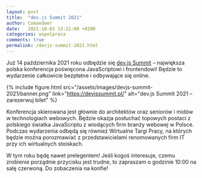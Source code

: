 ```yaml
---
layout: post
title:  "dev.js Summit 2021"
author: Comandeer
date:   2021-10-03 13:21:00 +0200
categories: wspolpraca
comments: true
permalink: /devjs-summit-2021.html
---
```


Już 14 października 2021 roku odbędzie się [dev.js Summit](https://devjssummit.pl/) – największa polska konferencja poświęcona JavaScriptowi i frontendowi! Będzie to wydarzenie całkowicie bezpłatne i odbywające się online.

{% include figure.html src="/assets/images/devjs-summit-2021/banner.png" link="https://devjssummit.pl/" alt="dev.js Summit 2021 – zarezerwuj bilet" %}

Konferencja skierowana jest głównie do architektów oraz seniorów i midów w technologiach webowych. Będzie okazja posłuchać topowych postaci z polskiego światka JavaScriptu z wiodących firm branży webowej w Polsce. Podczas wydarzenia odbędą się również Wirtualne Targi Pracy, na których będzie można porozmawiać z przedstawicielami renomowanych firm IT przy ich wirtualnych stoiskach.

W tym roku będę nawet prelegentem! Jeśli kogoś interesuje, czemu zrobienie porządnie przycisku jest trudne, to zapraszam o godzinie 10:00 na salę czerwoną. Do zobaczenia na konfie!
